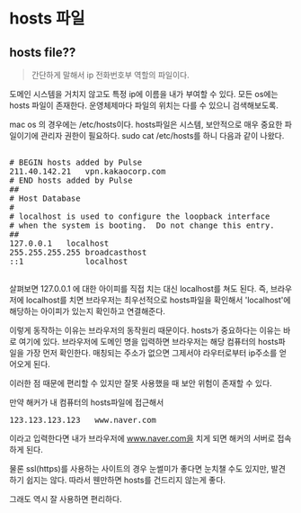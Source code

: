 hosts 파일
=========================

## hosts file??
> 간단하게 말해서 ip 전화번호부 역할의 파일이다.

도메인 시스템을 거치지 않고도 특정 ip에 이름을 내가 부여할 수 있다.
모든 os에는 hosts 파일이 존재한다. 운영체제마다 파일의 위치는 다를 수 있으니 검색해보도록.

mac os 의 경우에는 /etc/hosts이다.
hosts파일은 시스템, 보안적으로 매우 중요한 파일이기에 관리자 권한이 필요하다.
sudo cat /etc/hosts를 하니 다음과 같이 나왔다.
<pre>

# BEGIN hosts added by Pulse
211.40.142.21   vpn.kakaocorp.com
# END hosts added by Pulse
##
# Host Database
#
# localhost is used to configure the loopback interface
# when the system is booting.  Do not change this entry.
##
127.0.0.1	localhost
255.255.255.255	broadcasthost
::1             localhost

</pre>

살펴보면 127.0.0.1 에 대한 아이피를 직접 치는 대신 localhost를 쳐도 된다.
즉, 브라우저에 localhost를 치면 브라우저는 최우선적으로 hosts파일을 확인해서 'localhost'에 해당하는 아이피가 있는지 확인하고 연결해준다.

이렇게 동작하는 이유는 브라우저의 동작원리 때문이다. hosts가 중요하다는 이유는 바로 여기에 있다.
브라우저에 도메인 명을 입력하면 브라우저는 해당 컴퓨터의 hosts파일을 가장 먼저 확인한다. 
매칭되는 주소가 없으면 그제서야 라우터로부터 ip주소를 얻어오게 된다.


이러한 점 때문에 편리할 수 있지만 잘못 사용했을 때 보안 위험이 존재할 수 있다.

만약 해커가 내 컴퓨터의 hosts파일에 접근해서
<pre>
123.123.123.123   www.naver.com 
</pre>
이라고 입력한다면 내가 브라우저에 www.naver.com을 치게 되면 해커의 서버로 접속하게 된다.

물론 ssl(https)를 사용하는 사이트의 경우 눈썰미가 좋다면 눈치챌 수도 있지만, 발견하기 쉽지는 않다.
따라서 웬만하면 hosts를 건드리지 않는게 좋다. 

그래도 역시 잘 사용하면 편리하다.

